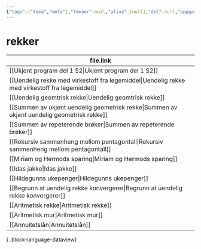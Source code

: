 ```yaml
---
{"tags":["tema","meta"],"temaer":null,"alias":[null],"del":null,"oppgave":null,"fag":null,"eksamen":null,"dg-publish":true,"title":"rekker","date":"2023-06-01","modified":"2023-06-01","permalink":"/temaer/rekker/","dgPassFrontmatter":true}
---
```



# rekker
| file.link                                                                                         |
| ------------------------------------------------------------------------------------------------- |
| [[Ukjent program del 1 S2\|Ukjent program del 1 S2]]                                           |
| [[Uendelig rekke med virkestoff fra legemiddel\|Uendelig rekke med virkestoff fra legemiddel]] |
| [[Uendelig geomtrisk rekke\|Uendelig geomtrisk rekke]]                                         |
| [[Summen av ukjent uendelig geometrisk rekke\|Summen av ukjent uendelig geometrisk rekke]]     |
| [[Summen av repeterende brøker\|Summen av repeterende brøker]]                                 |
| [[Rekursiv sammenheng mellom pentagontall\|Rekursiv sammenheng mellom pentagontall]]           |
| [[Miriam og Hermods sparing\|Miriam og Hermods sparing]]                                       |
| [[Idas jakke\|Idas jakke]]                                                                     |
| [[Hildegunns ukepenger\|Hildegunns ukepenger]]                                                 |
| [[Begrunn at uendelig rekke konvergerer\|Begrunn at uendelig rekke konvergerer]]               |
| [[Aritmetisk rekke\|Aritmetisk rekke]]                                                         |
| [[Aritmetisk mur\|Aritmetisk mur]]                                                             |
| [[Annuitetslån\|Annuitetslån]]                                                                 |

{ .block-language-dataview}

